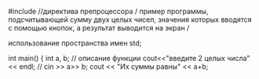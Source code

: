 #include //директива препроцессора / пример программы, подсчитывающей сумму двух целых чисел, значения которых вводятся с помощью кнопок, а результат выводится на экран /

использование пространства имен std;

int main() { int a, b; // описание функции cout<<"введите 2 целых числа"<< endl; // cin >> a>> b; cout << "Их суммы равны" << a+b;
